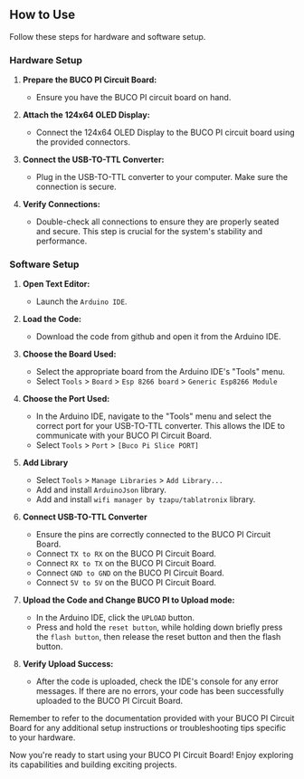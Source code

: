 ## How to Use

Follow these steps for hardware and software setup.

### Hardware Setup

1. **Prepare the BUCO PI Circuit Board:**
   - Ensure you have the BUCO PI circuit board on hand.

2. **Attach the 124x64 OLED Display:**
   - Connect the 124x64 OLED Display to the BUCO PI circuit board using the provided connectors.

3. **Connect the USB-TO-TTL Converter:**
   - Plug in the USB-TO-TTL converter to your computer. Make sure the connection is secure.
   
4. **Verify Connections:**
   - Double-check all connections to ensure they are properly seated and secure. This step is crucial for the system's stability and performance.

### Software Setup

1. **Open Text Editor:**
   - Launch the `Arduino IDE`.

2. **Load the Code:**
   - Download the code from github and open it from the Arduino IDE.

3. **Choose the Board Used:**
   - Select the appropriate board from the Arduino IDE's "Tools" menu. 
   - Select `Tools` > `Board` > `Esp 8266 board` > `Generic Esp8266 Module`

4. **Choose the Port Used:**
   - In the Arduino IDE, navigate to the "Tools" menu and select the correct port for your USB-TO-TTL converter. This allows the IDE to communicate with your BUCO PI Circuit Board.
   - Select `Tools` > `Port` > `[Buco Pi Slice PORT]`

5. **Add Library**
   - Select `Tools` > `Manage Libraries` > `Add Library...`
   - Add and install `ArduinoJson` library.
   - Add and install `wifi manager by tzapu/tablatronix` library.

6. **Connect USB-TO-TTL Converter**
   - Ensure the pins are correctly connected to the BUCO PI Circuit Board.
   - Connect `TX to RX` on the BUCO PI Circuit Board.
   - Connect `RX to TX` on the BUCO PI Circuit Board.
   - Connect `GND to GND` on the BUCO PI Circuit Board.
   - Connect `5V to 5V` on the BUCO PI Circuit Board.

7. **Upload the Code and Change BUCO PI to Upload mode:**
   - In the Arduino IDE, click the `UPLOAD` button.
   - Press and hold the `reset button`, while holding down briefly press the `flash button`, then release the reset button and then the flash button.

8. **Verify Upload Success:**
   - After the code is uploaded, check the IDE's console for any error messages. If there are no errors, your code has been successfully uploaded to the BUCO PI Circuit Board.


Remember to refer to the documentation provided with your BUCO PI Circuit Board for any additional setup instructions or troubleshooting tips specific to your hardware.

Now you're ready to start using your BUCO PI Circuit Board! Enjoy exploring its capabilities and building exciting projects.